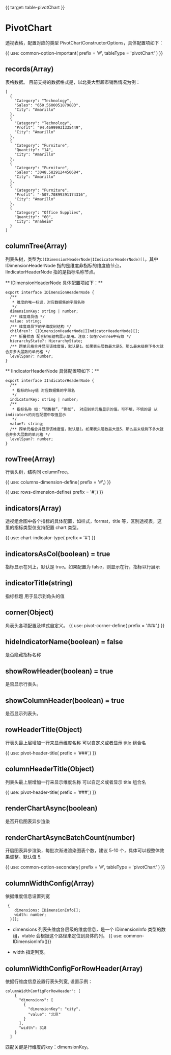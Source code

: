 {{ target: table-pivotChart }}

# PivotChart

透视表格，配置对应的类型 PivotChartConstructorOptions，具体配置项如下：

{{ use: common-option-important(
    prefix = '#',
    tableType = 'pivotChart'
) }}

## records(Array)

表格数据。
目前支持的数据格式是，以北美大型超市销售情况为例：

```
[
  {
    "Category": "Technology",
    "Sales": "650.5600051879883",
    "City": "Amarillo"
  },
  {
    "Category": "Technology",
    "Profit": "94.46999931335449",
    "City": "Amarillo"
  },
  {
    "Category": "Furniture",
    "Quantity": "14",
    "City": "Amarillo"
  },
  {
    "Category": "Furniture",
    "Sales": "3048.5829124450684",
    "City": "Amarillo"
  },
  {
    "Category": "Furniture",
    "Profit": "-507.70899391174316",
    "City": "Amarillo"
  },
  {
    "Category": "Office Supplies",
    "Quantity": "60",
    "City": "Anaheim"
  }
]
```

## columnTree(Array)

列表头树，类型为:`(IDimensionHeaderNode|IIndicatorHeaderNode)[]`。其中 IDimensionHeaderNode 指的是维度非指标的维度值节点，IIndicatorHeaderNode 指的是指标名称节点。

** IDimensionHeaderNode 具体配置项如下：**

```
export interface IDimensionHeaderNode {
  /**
   * 维度的唯一标识，对应数据集的字段名称
   */
  dimensionKey: string | number;
  /** 维度成员值 */
  value: string;
  /** 维度成员下的子维度树结构 */
  children?: (IDimensionHeaderNode|IIndicatorHeaderNode)[];
  /** 折叠状态 配合树形结构展示使用。注意：仅在rowTree中有效 */
  hierarchyState?: HierarchyState;
  /** 跨单元格合并显示该维度值，默认是1。如果表头层数最大是5，那么最末级剩下多大就合并多大层数的单元格 */
  levelSpan?: number;
}
```

** IIndicatorHeaderNode 具体配置项如下：**

```
export interface IIndicatorHeaderNode {
  /**
   * 指标的key值 对应数据集的字段名
   */
  indicatorKey: string | number;
  /**
   * 指标名称 如：“销售额”，“例如”， 对应到单元格显示的值。可不填，不填的话 从indicators的对应配置中取值显示
   */
  value?: string;
  /** 跨单元格合并显示该维度值，默认是1。如果表头层数最大是5，那么最末级剩下多大就合并多大层数的单元格 */
  levelSpan?: number;
}
```

## rowTree(Array)

行表头树，结构同 columnTree。

{{ use: columns-dimension-define( prefix = '#',) }}

{{ use: rows-dimension-define( prefix = '#',) }}

## indicators(Array)

透视组合图中各个指标的具体配置，如样式，format，title 等，区别透视表，这里的指标类型仅支持配置 chart 类型。

{{ use: chart-indicator-type(
    prefix = '#') }}

## indicatorsAsCol(boolean) = true

指标显示在列上，默认是 true。如果配置为 false，则显示在行，指标以行展示

## indicatorTitle(string)

指标标题 用于显示到角头的值

## corner(Object)

角表头各项配置及样式自定义。
{{ use: pivot-corner-define( prefix = '###',) }}

## hideIndicatorName(boolean) = false

是否隐藏指标名称

## showRowHeader(boolean) = true

是否显示行表头。

## showColumnHeader(boolean) = true

是否显示列表头。

## rowHeaderTitle(Object)

行表头最上层增加一行来显示维度名称 可以自定义或者显示 title 组合名

{{ use: pivot-header-title( prefix = '###',) }}

## columnHeaderTitle(Object)

列表头最上层增加一行来显示维度名称 可以自定义或者显示 title 组合名

{{ use: pivot-header-title( prefix = '###',) }}

## renderChartAsync(boolean)

是否开启图表异步渲染

## renderChartAsyncBatchCount(number)

开启图表异步渲染，每批次渐进渲染图表个数，建议 5-10 个，具体可以视整体效果调整。默认值 5.

{{ use: common-option-secondary(
      prefix = '#',
      tableType = 'pivotChart'
  ) }}

## columnWidthConfig(Array)

依据维度信息设置列宽

```
 {
    dimensions: IDimensionInfo[];
    width: number;
  }[];
```

- dimensions 列表头维度各层级的维度信息，是一个 IDimensionInfo 类型的数组，vtable 会根据这个路径来定位到具体的列。
  {{ use: common-IDimensionInfo()}}

- width 指定列宽。

## columnWidthConfigForRowHeader(Array)

依据行维度信息设置行表头列宽, 设置示例：
```
columnWidthConfigForRowHeader": [
    {
      "dimensions": [
        {
          "dimensionKey": "city",
          "value": "北京"
        }
      ],
      "width": 318
    }
  ]
```
匹配关键是行维度的key：dimensionKey。